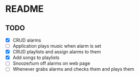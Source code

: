 # README


## TODO

- [x] CRUD alarms
- [ ] Application plays music when alarm is set
- [x] CRUD playlists and assign alarms to them
- [x] Add songs to playlists
- [ ] Snooze/turn off alarms on web page
- [ ] Whenever grabs alarms and checks them and plays them
